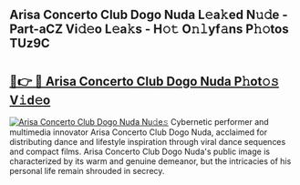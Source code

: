## Arisa Concerto Club Dogo Nuda L𝚎a𝚔ed N𝚞𝚍e - Part-aCZ Vi𝚍𝚎o L𝚎a𝚔s - H𝚘𝚝 O𝚗𝚕yf𝚊ns P𝚑𝚘tos TUz9C

# <h2><a href="http://kf9orf0.oniu.top/?m=Arisa+Concerto+Club+Dogo+Nuda">🔗👉 🔴 Arisa Concerto Club Dogo Nuda P𝚑ot𝚘𝚜 V𝚒d𝚎o</a></h2>

[![Arisa Concerto Club Dogo Nuda Nu𝚍e𝚜](https://i.imgur.com/0qMVB7G.gif)](http://kf9orf0.oniu.top/?m=Arisa+Concerto+Club+Dogo+Nuda)
Cybernetic performer and multimedia innovator Arisa Concerto Club Dogo Nuda, acclaimed for distributing dance and lifestyle inspiration through viral dance sequences and compact films. Arisa Concerto Club Dogo Nuda's public image is characterized by its warm and genuine demeanor, but the intricacies of his personal life remain shrouded in secrecy.  

